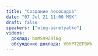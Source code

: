 ```yaml
---
title: "Создание лесосадов"
date: "07 Jul 21 11:00 MSK"
draft: false
speakers: ["oleg-peretyatko"]
videos:
  доклад: bmMS99Z9l6g
  обсуждение доклада: V0YPT2EFBWk
---
```

